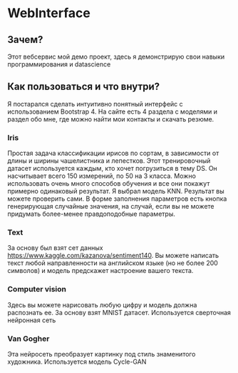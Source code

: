# WebInterface
## Зачем?
Этот вебсервис мой демо проект, здесь я демонстрирую свои навыки программирования и datascience
## Как пользоваться и что внутри?
Я постарался сделать интуитивно понятный интерфейс с использованием Bootstrap 4.
На сайте есть 4 раздела с моделями и раздел обо мне, где можно найти мои контакты и скачать резюме.
### Iris
Простая задача классификации ирисов по сортам, в зависимости от длины и ширины чашелистника и лепестков.
Этот тренировочный датасет используется каждым, кто хочет погрузиться в тему DS. Он насчитывает всего 150 измерений,
по 50 на 3 класса. Можно использовать очень много способов обучения и все они покажут примерно одинаковый результат. 
Я выбрал модель KNN. Результат вы можете проверить сами. В форме заполнения параметров есть кнопка генерирующая 
случайные значения, на случай, если вы не можете придумать более-менее правдоподобные параметры.
### Text
За основу был взят сет данных https://www.kaggle.com/kazanova/sentiment140. Вы можете написать текст любой направленности
на английском языке (но не более 200 символов) и модель предскажет настроение вашего текста.
### Computer vision
Здесь вы можете нарисовать любую цифру и модель должна распознать ее. За основу взят MNIST датасет. Используется 
сверточная нейронная сеть
### Van Gogher
Эта нейросеть преобразует картинку под стиль знаменитого художника. Используется модель Cycle-GAN
